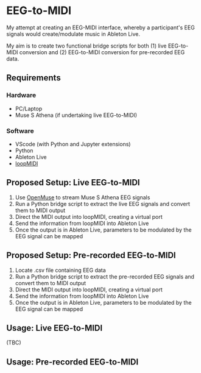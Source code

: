 # EEG-to-MIDI
My attempt at creating an EEG-MIDI interface, whereby a participant's EEG signals would create/modulate music in Ableton Live.

My aim is to create two functional bridge scripts for both (1) live EEG-to-MIDI conversion and (2) EEG-to-MIDI conversion for pre-recorded EEG data.


## Requirements
### Hardware
- PC/Laptop
- Muse S Athena (if undertaking live EEG-to-MIDI)

### Software
- VScode (with Python and Jupyter extensions)
- Python
- Ableton Live
- [loopMIDI](https://www.tobias-erichsen.de/software/loopmidi.html)


## Proposed Setup: Live EEG-to-MIDI
1. Use [OpenMuse](https://github.com/DominiqueMakowski/OpenMuse) to stream Muse S Athena EEG signals
2. Run a Python bridge script to extract the live EEG signals and convert them to MIDI output
3. Direct the MIDI output into loopMIDI, creating a virtual port
4. Send the information from loopMIDI into Ableton Live
5. Once the output is in Ableton Live, parameters to be modulated by the EEG signal can be mapped


## Proposed Setup: Pre-recorded EEG-to-MIDI
1. Locate .csv file containing EEG data
2. Run a Python bridge script to extract the pre-recorded EEG signals and convert them to MIDI output
3. Direct the MIDI output into loopMIDI, creating a virtual port
4. Send the information from loopMIDI into Ableton Live
5. Once the output is in Ableton Live, parameters to be modulated by the EEG signal can be mapped


## Usage: Live EEG-to-MIDI

(TBC)


## Usage: Pre-recorded EEG-to-MIDI

